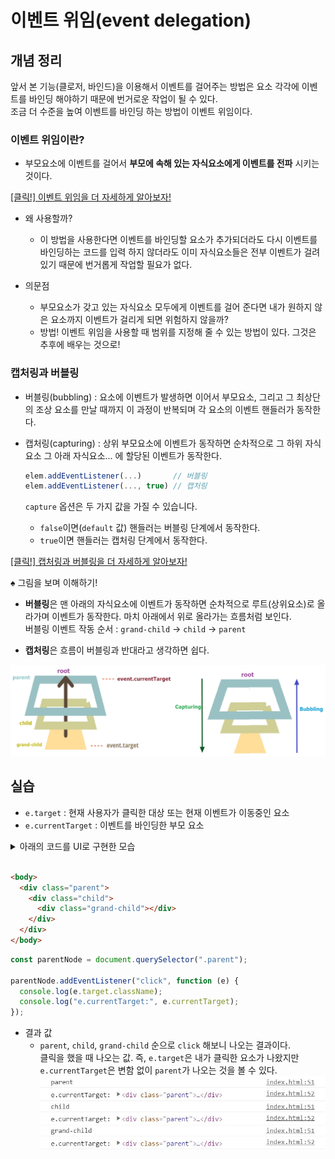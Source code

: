 # 이벤트 위임(event delegation)

## 개념 정리

앞서 본 기능(클로저, 바인드)을 이용해서 이벤트를 걸어주는 방법은 요소 각각에 이벤트를 바인딩 해야하기 때문에 번거로운 작업이 될 수 있다.  
조금 더 수준을 높여 이벤트를 바인딩 하는 방법이 이벤트 위임이다.

### 이벤트 위임이란?

- 부모요소에 이벤트를 걸어서 **부모에 속해 있는 자식요소에게 이벤트를 전파** 시키는 것이다.

[[클릭!] 이벤트 위임을 더 자세하게 알아보자!](https://ko.javascript.info/event-delegation)

- 왜 사용할까?

  - 이 방법을 사용한다면 이벤트를 바인딩할 요소가 추가되더라도 다시 이벤트를 바인딩하는 코드를 입력 하지 않더라도 이미 자식요소들은 전부 이벤트가 걸려있기 때문에 번거롭게 작업할 필요가 없다.

- 의문점
  - 부모요소가 갖고 있는 자식요소 모두에게 이벤트를 걸어 준다면 내가 원하지 않은 요소까지 이벤트가 걸리게 되면 위험하지 않을까?
  - 방법! 이벤트 위임을 사용할 때 범위를 지정해 줄 수 있는 방법이 있다. 그것은 추후에 배우는 것으로!

### 캡처링과 버블링

- 버블링(bubbling) : 요소에 이벤트가 발생하면 이어서 부모요소, 그리고 그 최상단의 조상 요소를 만날 때까지 이 과정이 반복되며 각 요소의 이벤트 핸들러가 동작한다.
- 캡처링(capturing) : 상위 부모요소에 이벤트가 동작하면 순차적으로 그 하위 자식요소 그 아래 자식요소... 에 할당된 이벤트가 동작한다.

  ```js
  elem.addEventListener(...)       // 버블링
  elem.addEventListener(..., true) // 캡처링
  ```

  `capture` 옵션은 두 가지 값을 가질 수 있습니다.

  - `false`이면(`default` 값) 핸들러는 버블링 단계에서 동작한다.
  - `true`이면 핸들러는 캡처링 단계에서 동작한다.

[[클릭!] 캡처링과 버블링을 더 자세하게 알아보자!](https://ko.javascript.info/bubbling-and-capturing)

&spades; 그림을 보며 이해하기!

- **버블링**은 맨 아래의 자식요소에 이벤트가 동작하면 순차적으로 루트(상위요소)로 올라가며 이벤트가 동작한다. 마치 아래에서 위로 올라가는 흐름처럼 보인다.  
  버블링 이벤트 작동 순서 : `grand-child` &rarr; `child` &rarr; `parent`

- **캡처링**은 흐름이 버블링과 반대라고 생각하면 쉽다.

![](./assets/event_delegation_attached_file2.jpg)

## 실습

- `e.target` : 현재 사용자가 클릭한 대상 또는 현재 이벤트가 이동중인 요소
- `e.currentTarget` : 이벤트를 바인딩한 부모 요소
<details>
  <summary>아래의 코드를 UI로 구현한 모습</summary>
  <br />

![](./assets/event_delegation_attached_file1.jpg)

</details>

<br />

```html
<body>
  <div class="parent">
    <div class="child">
      <div class="grand-child"></div>
    </div>
  </div>
</body>
```

```js
const parentNode = document.querySelector(".parent");

parentNode.addEventListener("click", function (e) {
  console.log(e.target.className);
  console.log("e.currentTarget:", e.currentTarget);
});
```

- 결과 값
  - `parent`, `child`, `grand-child` 순으로 `click` 해보니 나오는 결과이다.  
    클릭을 했을 때 나오는 값. 즉, `e.target`은 내가 클릭한 요소가 나왔지만 `e.currentTarget`은 변함 없이 `parent`가 나오는 것을 볼 수 있다.
    ![](./assets/event_delegation_attached_file3.jpg)
